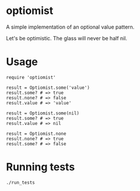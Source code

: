 # optiomist
A simple implementation of an optional value pattern.

Let's be optimistic. The glass will never be half nil.
# Usage

```
require 'optiomist'

result = Optiomist.some('value')
result.some? # => true
result.none? # => false
result.value # => 'value'

result = Optiomist.some(nil)
result.some? # => true
result.value # => nil

result = Optiomist.none
result.none? # => true
result.some? # => false
```

# Running tests
```
./run_tests
```
